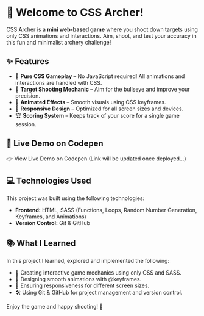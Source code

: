 # 🎯 Welcome to CSS Archer!

CSS Archer is a **mini web-based game** where you shoot down targets using only CSS animations and interactions. Aim, shoot, and test your accuracy in this fun and minimalist archery challenge!

## ✨ Features
- 🏹 **Pure CSS Gameplay** – No JavaScript required! All animations and interactions are handled with CSS.
- 🎯 **Target Shooting Mechanic** – Aim for the bullseye and improve your precision.
- 🔄 **Animated Effects** – Smooth visuals using CSS keyframes.
- 📏 **Responsive Design** – Optimized for all screen sizes and devices.
- 🏆 **Scoring System** – Keeps track of your score for a single game session.

## 🚀 Live Demo on Codepen
👉 View Live Demo on Codepen (Link will be updated once deployed...)

## 💻 Technologies Used
This project was built using the following technologies:
- **Frontend:** HTML, SASS (Functions, Loops, Random Number Generation, Keyframes, and Animations)
- **Version Control:** Git & GitHub

## 📚 What I Learned
In this project I learned, explored and implemented the following:
- 🎯 Creating interactive game mechanics using only CSS and SASS.
- 🎨 Designing smooth animations with @keyframes.
- 📱 Ensuring responsiveness for different screen sizes.
- 🛠 Using Git & GitHub for project management and version control.

Enjoy the game and happy shooting! 🏹
